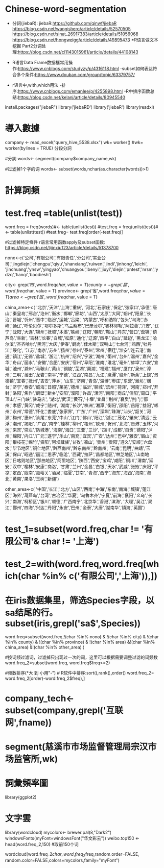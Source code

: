 # Chinese-word-segmentation

- 分詞(jiebaR):
    jiebaR:https://github.com/qinwf/jiebaR
    https://blog.csdn.net/wangishero/article/details/52570505
    https://blog.csdn.net/sinat_26917383/article/details/51056068
    https://blog.csdn.net/hongweigg/article/details/49895473
    *R语言做文本挖掘 Part2分词处理:https://blog.csdn.net/cl1143015961/article/details/44108143

- R语言Data Frame数据框常用操作:https://www.cnblogs.com/studyzy/p/4316118.html
-subset如何表达符合多个条件:https://www.douban.com/group/topic/63379757/
- r语言中,with,which用法
-排序:https://www.cnblogs.com/emanlee/p/4255898.html
-R中排序函数总结:https://blog.csdn.net/kelanj/article/details/80945540


install.packages("jiebaR")
library('jiebaRD')
library('jiebaR')
library(readxl)

# 導入數據
company <- read_excel("query_hive_5538.xlsx")
wk= worker()  #wk= worker(bylines = TRUE) 分段分詞

#分詞
words<- segment(company$company_name,wk)

#过滤掉1个字的词
words<- subset(words,nchar(as.character(words))>1)

# 計算詞頻

# test.freq =table(unlist(test))
word.freq = freq(words)#<- table(unlist(test))
#test.freq = freq(unlist(test))#<- table(unlist(test))
#test.freg= test.freq[order(-test.freq)]

#过滤掉特定條件
   r语言常用函数apply及subset函数: https://blog.csdn.net/lijinxiu123/article/details/51378700

nono<-c('公司','有限公司','有限责任','分公司','实业公司','jingdiejn','chengpu','qiyu','shanxiang','ruiwen','jindi','jinhong','leichi',
        'jinchuang','ynsw','yingyao','chuangyou','benyi','jiuyi','diejin','pntest','nrsm','ydzq','tianqi','baodiesh')

city<- grep('市',word.freq$char, value = T)
county<- grep('县',word.freq$char, value = T)
province<- grep('省',word.freq$char, value = T)
area<-grep('区',word.freq$char, value = T)


china_area<-c(
  '北京','天津','上海','重庆',
  '河北','石家庄','保定','张家口','承德','唐山','秦皇岛','邢台','沧州','衡水','邯郸','廊坊',
  '山西','太原','大同','朔州','阳泉','长治','晋城','忻州','晋中','临汾','运城','吕梁',
  '内蒙古','呼和浩特','包头','乌海','赤峰','通辽','呼伦贝尔','鄂尔多斯','乌兰察布','巴彦淖尔','锡林郭勒','阿拉善','兴安',
  '辽宁','沈阳','大连','锦州','抚顺','本溪','铁岭','辽阳','朝阳','鞍山','丹东','营口','盘锦','葫芦岛','阜新',
  '吉林','长春','白城','松原','通化','辽源','四平','白山','延边',
  '黑龙江','哈尔滨','齐齐哈尔','黑河','大庆','伊春','鹤岗','佳木斯','双鸭山','七台河','鸡西','牡丹江','绥化',
  '江苏','南京','苏州','扬州','徐州','泰州','常州','宿迁','淮安','连云港','南通','镇江','无锡','盐城',
  '浙江','杭州','绍兴','宁波','湖州','衢州','台州','温州','嘉兴','金华','舟山','丽水',
  '安徽','合肥','安庆','宿州','阜阳','淮南','淮北','毫州','蚌埠','六安','宣城','池州','滁州','马鞍山','黄山','铜陵','芜湖','巢湖',
  '福建','福州','厦门','泉州','漳州','三明','莆田','龙岩','南平','宁德',
  '江西','南昌','九江','鹰潭','赣州','新余','上饶','景德镇','宜春','抚州','吉安','萍乡',
  '山东','济南','青岛','淄博','枣庄','东营','潍坊','烟台','济宁','泰安','威海','日照','莱芜','德州','临沂','聊城','滨州','荷泽',
  '河南','郑州','开封','洛阳','焦作','鹤壁','新乡','安阳','濮阳','许昌','漯河','南阳','商丘','信阳','周口','平顶山','三门峡','驻马店',
  '湖北','武汉','黄石','十堰','宜昌','荆州','襄樊','荆门','鄂州','孝感','黄冈','咸宁','随州',
  '湖南','长沙','株洲','湘潭','衡阳','邵阳','岳阳','益阳','郴州','永州','常德','怀化','娄底','张家界',
  '广东','广州','深圳','珠海','汕头','韶关','河源','梅州','惠州','汕尾','东莞','中山','江门','佛山','阳江','湛江','茂名','肇庆','清远','云浮','潮州','揭阳',
  '广西','南宁','桂林','柳州','梧州','钦州','贺州','北海','贵港','玉林','河池','来宾','崇左','防城港',
  '海南','海口','三亚','三沙',
  '四川','成都','自贡','德阳','泸州','绵阳','内江','广元','遂宁','乐山','南充','宜宾','广安','达州','巴中','雅安','眉山','资阳','攀枝花','绵竹','资阳','阿坝藏族','甘孜','凉山',
  '贵州','贵阳','遵义','安顺','六盘水','毕节地区','铜仁地区','黔西南州','黔东南州','黔南州',
  '云南','昆明','曲靖','玉溪','保山','昭通','丽江','思茅','临沧',
  '西藏','拉萨','昌都地区','林芝地区','山南地区','日喀则地区','那曲地区','阿里地区',
  '陕西','西安','宝鸡','咸阳','铜川','渭南','延安','汉中','榆林','安康','商洛',
  '甘肃','兰州','金昌','白银','天水','武威','张掖','庆阳','平凉','定西','陇南','嘉峪关','酒泉','临夏','甘南',
  '青海','西宁','海东','海西','海南','海北','黄南','果洛','玉树','新疆')


other_area<-c(
  '中国','长江','北方','山区','西南','中海','东南','南海','城镇','蓬江区','海外','葫芦岛','台湾','古冶区','华夏',
  '乌鲁木齐','宁夏','前海','襄阳','义乌','长兴','南海','柯桥区','银川','顺德','广西南宁','北京华','香港','滨海',
  '大理','吴江','双江','鄞州','四海','兴达','丹阳','永安','巴州','金泰','大唐','湖南华','镇海','英国')

# test_1=subset(word.freq,char != '有限公司'& char != '上海')
# test_2=with(word.freq,word.freq[which(char %in% c('有限公司','上海')),])
# 在iris数据集里，筛选Species字段，以sa结尾的行。subset(iris,grepl('sa$',Species))

word.freq=subset(word.freq,!(char %in% nono) & !(char %in% city) & !(char %in% county) & !(char %in% province) & !(char %in% area)
                 &!(char %in% china_area) &!(char %in% other_area)
                 )

#按词频过滤词，过滤掉只出现过一次的词，这里可以根据需要调整过滤的词频数
word.freq_2=subset(word.freq, word.freq$freq>=2)

#频数排序(*大 到 小用"-")
    # R软件中排序:sort(),rank(),order()
word.freq_2= word.freq_2[order(-word.freq_2$freq),]


#  company_tech<-subset(company,grepl('互联网',fname))
# segment(慈溪市市场监督管理局宗汉市场监管所,wk)



# 詞彙頻率圖
library(ggplot2)



# 文字雲
library(wordcloud)
mycolors<- brewer.pal(8,"Dark2")
windowsFonts(myFont=windowsFont("华文彩云"))
weibo.top150 <- head(word.freq_2,150) #取前150个词


wordcloud(word.freq_2$char,word.freq_2$freq,random.order=FALSE,
random.color=FALSE,colors=mycolors,family="myFont")
